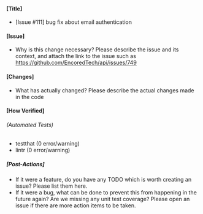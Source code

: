 #### [Title]
- [Issue #111] bug fix about email authentication

#### [Issue]
- Why is this change necessary? Please describe the issue and its context, and attach the link to the issue such as
https://github.com/EncoredTech/api/issues/749

#### [Changes]
- What has actually changed? Please describe the actual changes made in the code

#### [How Verified]
###### (Automated Tests)
- testthat (0 error/warning)
- lintr (0 error/warning)

##### [Post-Actions]
- If it were a feature, do you have any TODO which is worth creating an issue? Please list them here.
- If it were a bug, what can be done to prevent this from happening in the future again? Are we missing any unit test coverage? Please open an issue if there are more action items to be taken.
